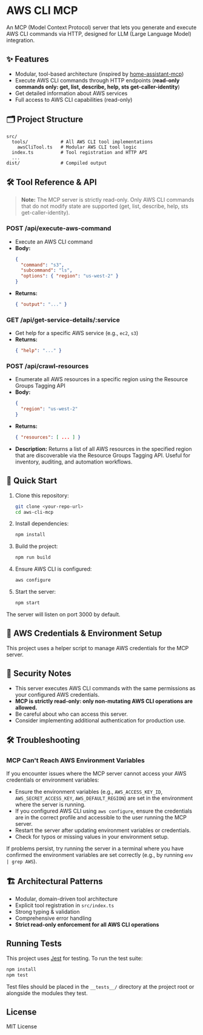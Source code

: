 # AWS CLI MCP

An MCP (Model Context Protocol) server that lets you generate and execute AWS CLI commands via HTTP, designed for LLM (Large Language Model) integration.

## ✨ Features

- Modular, tool-based architecture (inspired by [home-assistant-mcp](https://github.com/liorfranko/home-assistant-mcp))
- Execute AWS CLI commands through HTTP endpoints (**read-only commands only: get, list, describe, help, sts get-caller-identity**)
- Get detailed information about AWS services
- Full access to AWS CLI capabilities (read-only)

## 🗂️ Project Structure

```
src/
  tools/            # All AWS CLI tool implementations
    awsCliTool.ts   # Modular AWS CLI tool logic
  index.ts          # Tool registration and HTTP API
  ...
dist/               # Compiled output
```

## 🛠️ Tool Reference & API

> **Note:** The MCP server is strictly read-only. Only AWS CLI commands that do not modify state are supported (get, list, describe, help, sts get-caller-identity).

### POST /api/execute-aws-command
- Execute an AWS CLI command
- **Body:**
  ```json
  {
    "command": "s3",
    "subcommand": "ls",
    "options": { "region": "us-west-2" }
  }
  ```
- **Returns:**
  ```json
  { "output": "..." }
  ```

### GET /api/get-service-details/:service
- Get help for a specific AWS service (e.g., `ec2`, `s3`)
- **Returns:**
  ```json
  { "help": "..." }
  ```

### POST /api/crawl-resources
- Enumerate all AWS resources in a specific region using the Resource Groups Tagging API
- **Body:**
  ```json
  {
    "region": "us-west-2"
  }
  ```
- **Returns:**
  ```json
  { "resources": [ ... ] }
  ```
- **Description:**
  Returns a list of all AWS resources in the specified region that are discoverable via the Resource Groups Tagging API. Useful for inventory, auditing, and automation workflows.

## 🚀 Quick Start

1. Clone this repository:
   ```sh
   git clone <your-repo-url>
   cd aws-cli-mcp
   ```
2. Install dependencies:
   ```sh
   npm install
   ```
3. Build the project:
   ```sh
   npm run build
   ```
4. Ensure AWS CLI is configured:
   ```sh
   aws configure
   ```
5. Start the server:
   ```sh
   npm start
   ```

The server will listen on port 3000 by default.

## 🪪 AWS Credentials & Environment Setup

This project uses a helper script to manage AWS credentials for the MCP server.

## 🔐 Security Notes
- This server executes AWS CLI commands with the same permissions as your configured AWS credentials.
- **MCP is strictly read-only: only non-mutating AWS CLI operations are allowed.**
- Be careful about who can access this server.
- Consider implementing additional authentication for production use.

## 🛠️ Troubleshooting

### MCP Can't Reach AWS Environment Variables
If you encounter issues where the MCP server cannot access your AWS credentials or environment variables:

- Ensure the environment variables (e.g., `AWS_ACCESS_KEY_ID`, `AWS_SECRET_ACCESS_KEY`, `AWS_DEFAULT_REGION`) are set in the environment where the server is running.
- If you configured AWS CLI using `aws configure`, ensure the credentials are in the correct profile and accessible to the user running the MCP server.
- Restart the server after updating environment variables or credentials.
- Check for typos or missing values in your environment setup.

If problems persist, try running the server in a terminal where you have confirmed the environment variables are set correctly (e.g., by running `env | grep AWS`).

## 🏗️ Architectural Patterns

- Modular, domain-driven tool architecture
- Explicit tool registration in `src/index.ts`
- Strong typing & validation
- Comprehensive error handling
- **Strict read-only enforcement for all AWS CLI operations**

## Running Tests

This project uses [Jest](https://jestjs.io/) for testing. To run the test suite:

```sh
npm install
npm test
```

Test files should be placed in the `__tests__/` directory at the project root or alongside the modules they test.

## License
MIT License 